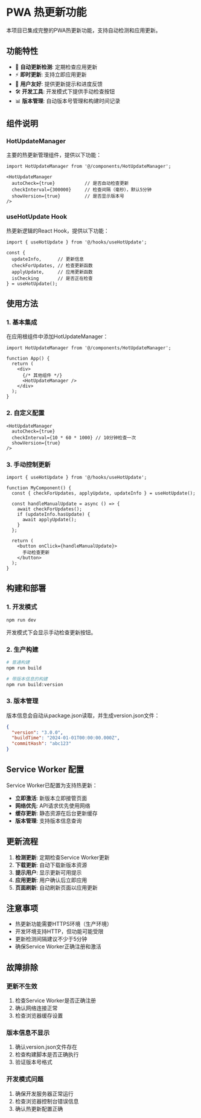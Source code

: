 # PWA 热更新功能

本项目已集成完整的PWA热更新功能，支持自动检测和应用更新。

## 功能特性

- 🔄 **自动更新检测**: 定期检查应用更新
- ⚡ **即时更新**: 支持立即应用更新
- 📱 **用户友好**: 提供更新提示和进度反馈
- 🛠️ **开发工具**: 开发模式下提供手动检查按钮
- 📊 **版本管理**: 自动版本号管理和构建时间记录

## 组件说明

### HotUpdateManager
主要的热更新管理组件，提供以下功能：

```tsx
import HotUpdateManager from '@/components/HotUpdateManager';

<HotUpdateManager 
  autoCheck={true}           // 是否自动检查更新
  checkInterval={300000}     // 检查间隔（毫秒），默认5分钟
  showVersion={true}         // 是否显示版本号
/>
```

### useHotUpdate Hook
热更新逻辑的React Hook，提供以下功能：

```tsx
import { useHotUpdate } from '@/hooks/useHotUpdate';

const { 
  updateInfo,      // 更新信息
  checkForUpdates, // 检查更新函数
  applyUpdate,     // 应用更新函数
  isChecking       // 是否正在检查
} = useHotUpdate();
```

## 使用方法

### 1. 基本集成
在应用根组件中添加HotUpdateManager：

```tsx
import HotUpdateManager from '@/components/HotUpdateManager';

function App() {
  return (
    <div>
      {/* 其他组件 */}
      <HotUpdateManager />
    </div>
  );
}
```

### 2. 自定义配置
```tsx
<HotUpdateManager 
  autoCheck={true}
  checkInterval={10 * 60 * 1000} // 10分钟检查一次
  showVersion={true}
/>
```

### 3. 手动控制更新
```tsx
import { useHotUpdate } from '@/hooks/useHotUpdate';

function MyComponent() {
  const { checkForUpdates, applyUpdate, updateInfo } = useHotUpdate();

  const handleManualUpdate = async () => {
    await checkForUpdates();
    if (updateInfo.hasUpdate) {
      await applyUpdate();
    }
  };

  return (
    <button onClick={handleManualUpdate}>
      手动检查更新
    </button>
  );
}
```

## 构建和部署

### 1. 开发模式
```bash
npm run dev
```
开发模式下会显示手动检查更新按钮。

### 2. 生产构建
```bash
# 普通构建
npm run build

# 带版本信息的构建
npm run build:version
```

### 3. 版本管理
版本信息会自动从package.json读取，并生成version.json文件：

```json
{
  "version": "3.0.0",
  "buildTime": "2024-01-01T00:00:00.000Z",
  "commitHash": "abc123"
}
```

## Service Worker 配置

Service Worker已配置为支持热更新：

- **立即激活**: 新版本立即接管页面
- **网络优先**: API请求优先使用网络
- **缓存更新**: 静态资源在后台更新缓存
- **版本管理**: 支持版本信息查询

## 更新流程

1. **检测更新**: 定期检查Service Worker更新
2. **下载更新**: 自动下载新版本资源
3. **提示用户**: 显示更新可用提示
4. **应用更新**: 用户确认后立即应用
5. **页面刷新**: 自动刷新页面以应用更新

## 注意事项

- 热更新功能需要HTTPS环境（生产环境）
- 开发环境支持HTTP，但功能可能受限
- 更新检测间隔建议不少于5分钟
- 确保Service Worker正确注册和激活

## 故障排除

### 更新不生效
1. 检查Service Worker是否正确注册
2. 确认网络连接正常
3. 检查浏览器缓存设置

### 版本信息不显示
1. 确认version.json文件存在
2. 检查构建脚本是否正确执行
3. 验证版本号格式

### 开发模式问题
1. 确保开发服务器正常运行
2. 检查浏览器控制台错误信息
3. 确认热更新配置正确
